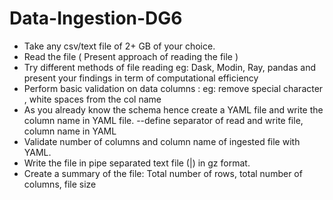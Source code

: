 # Data-Ingestion-DG6

- Take any csv/text file of 2+ GB of your choice.
- Read the file ( Present approach of reading the file )
- Try different methods of file reading eg: Dask, Modin, Ray, pandas and present your findings in term of computational efficiency
- Perform basic validation on data columns : eg: remove special character , white spaces from the col name
- As you already know the schema hence create a YAML file and write the column name in YAML file. --define separator of read and write file, column name in YAML
- Validate number of columns and column name of ingested file with YAML.
- Write the file in pipe separated text file (|) in gz format.
- Create a summary of the file: Total number of rows, total number of columns, file size
